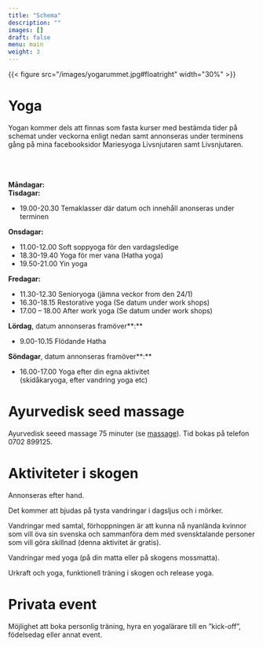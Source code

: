 ```yaml
---
title: "Schema"
description: ""
images: []
draft: false
menu: main
weight: 3
---
```


{{< figure src="/images/yogarummet.jpg#floatright" width="30%" >}}
# Yoga
Yogan kommer dels att finnas som fasta kurser med bestämda tider på schemat under veckorna enligt nedan samt annonseras under terminens gång på mina facebooksidor Mariesyoga Livsnjutaren samt Livsnjutaren.
<br><br><br><br>

**Måndagar:**
<br>
**Tisdagar:**

- 19.00-20.30 Temaklasser där datum och innehåll anonseras under terminen

**Onsdagar:**

- 11.00-12.00 Soft soppyoga för den vardagsledige
- 18.30-19.40 Yoga för mer vana (Hatha yoga)
- 19.50-21.00 Yin yoga

**Fredagar:**

- 11.30-12.30 Senioryoga (jämna veckor from den 24/1)
- 16.30-18.15 Restorative yoga (Se datum under work shops)
- 17.00 – 18.00 After work yoga (Se datum under work shops)

**Lördag**, datum annonseras framöver**:**

- 9.00-10.15 Flödande Hatha

**Söndagar**, datum annonseras framöver**:**

- 16.00-17.00 Yoga efter din egna aktivitet\
(skidåkaryoga, efter vandring yoga etc)

# Ayurvedisk seed massage
Ayurvedisk seeed massage 75 minuter (se [massage](/massage)).
Tid bokas på telefon 0702 899125.

# Aktiviteter i skogen
Annonseras efter hand.

Det kommer att bjudas på tysta vandringar i dagsljus och i mörker.

Vandringar med samtal, förhoppningen är att kunna nå nyanlända kvinnor som vill öva sin svenska och sammanföra dem med svensktalande personer som vill göra skillnad (denna aktivitet är gratis).

Vandringar med yoga (på din matta eller på skogens mossmatta).

Urkraft och yoga, funktionell träning i skogen och release yoga.

# Privata event
Möjlighet att boka personlig träning, hyra en yogalärare till en ”kick-off”, födelsedag eller annat event.
